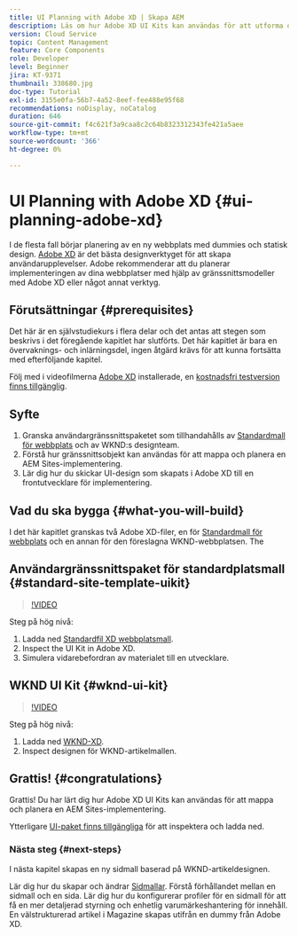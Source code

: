 ```yaml
---
title: UI Planning with Adobe XD | Skapa AEM
description: Läs om hur Adobe XD UI Kits kan användas för att utforma och snabba upp implementeringen av Adobe Experience Manager Sites.
version: Cloud Service
topic: Content Management
feature: Core Components
role: Developer
level: Beginner
jira: KT-9371
thumbnail: 338680.jpg
doc-type: Tutorial
exl-id: 3155e0fa-56b7-4a52-8eef-fee488e95f68
recommendations: noDisplay, noCatalog
duration: 646
source-git-commit: f4c621f3a9caa8c2c64b8323312343fe421a5aee
workflow-type: tm+mt
source-wordcount: '366'
ht-degree: 0%

---
```


# UI Planning with Adobe XD {#ui-planning-adobe-xd}

I de flesta fall börjar planering av en ny webbplats med dummies och statisk design. [Adobe XD](https://www.adobe.com/products/xd.html) är det bästa designverktyget för att skapa användarupplevelser. Adobe rekommenderar att du planerar implementeringen av dina webbplatser med hjälp av gränssnittsmodeller med Adobe XD eller något annat verktyg.

## Förutsättningar {#prerequisites}

Det här är en självstudiekurs i flera delar och det antas att stegen som beskrivs i det föregående kapitlet har slutförts. Det här kapitlet är bara en övervaknings- och inlärningsdel, ingen åtgärd krävs för att kunna fortsätta med efterföljande kapitel.

Följ med i videofilmerna [Adobe XD](https://www.adobe.com/products/xd/pricing/free-trial.html) installerade, en [kostnadsfri testversion finns tillgänglig](https://www.adobe.com/products/xd/pricing/free-trial.html).

## Syfte

1. Granska användargränssnittspaketet som tillhandahålls av [Standardmall för webbplats](https://github.com/adobe/aem-site-template-standard) och av WKND:s designteam.
1. Förstå hur gränssnittsobjekt kan användas för att mappa och planera en AEM Sites-implementering.
1. Lär dig hur du skickar UI-design som skapats i Adobe XD till en frontutvecklare för implementering.

## Vad du ska bygga {#what-you-will-build}

I det här kapitlet granskas två Adobe XD-filer, en för [Standardmall för webbplats](https://github.com/adobe/aem-site-template-standard) och en annan för den föreslagna WKND-webbplatsen. The

## Användargränssnittspaket för standardplatsmall {#standard-site-template-uikit}

>[!VIDEO](https://video.tv.adobe.com/v/338680?quality=12&learn=on)

Steg på hög nivå:

1. Ladda ned [Standardfil XD webbplatsmall](https://github.com/adobe/aem-site-template-standard/raw/main/files/wireframe.xd).
1. Inspect the UI Kit in Adobe XD.
1. Simulera vidarebefordran av materialet till en utvecklare.

## WKND UI Kit {#wknd-ui-kit}

>[!VIDEO](https://video.tv.adobe.com/v/30214?quality=12&learn=on)

Steg på hög nivå:

1. Ladda ned [WKND-XD](https://github.com/adobe/aem-guides-wknd/releases/download/aem-guides-wknd-0.0.2/AEM_UI-kit-WKND-article-design.xd).
1. Inspect designen för WKND-artikelmallen.

## Grattis! {#congratulations}

Grattis! Du har lärt dig hur Adobe XD UI Kits kan användas för att mappa och planera en AEM Sites-implementering.

Ytterligare [UI-paket finns tillgängliga](https://www.adobe.com/products/xd/features/ui-kits.html) för att inspektera och ladda ned.

### Nästa steg {#next-steps}

I nästa kapitel skapas en ny sidmall baserad på WKND-artikeldesignen.

Lär dig hur du skapar och ändrar [Sidmallar](./page-templates.md). Förstå förhållandet mellan en sidmall och en sida. Lär dig hur du konfigurerar profiler för en sidmall för att få en mer detaljerad styrning och enhetlig varumärkeshantering för innehåll.  En välstrukturerad artikel i Magazine skapas utifrån en dummy från Adobe XD.
